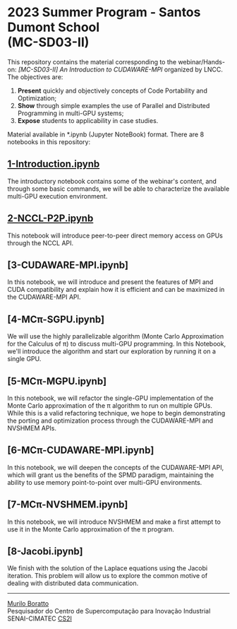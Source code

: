 # 2023 Summer Program - Santos Dumont School <br />(MC-SD03-II)

This repository contains the material corresponding to the webinar/Hands-on: _\[MC-SD03-II\] An Introduction to CUDAWARE-MPI_ organized by LNCC. The objectives are:

1. **Present** quickly and objectively concepts of Code Portability and Optimization;
2. **Show** through simple examples the use of Parallel and Distributed Programming in multi-GPU systems;
3. **Expose** students to applicability in case studies.

Material available in \*.ipynb (Jupyter NoteBook) format. There are 8 notebooks in this repository:

## [1-Introduction.ipynb](https://colab.research.google.com/drive/1_suB4ZeCVqHzN0rESq-ywocdlWMSAySH?usp=sharing)
The introductory notebook contains some of the webinar's content, and through some basic commands, we will be able to characterize the available multi-GPU execution environment.

## [2-NCCL-P2P.ipynb](https://colab.research.google.com/drive/1xFEMCgCj2lJ5TdOX2TZdbKhMpr3yPL2R?usp=sharing)
This notebook will introduce peer-to-peer direct memory access on GPUs through the NCCL API.

## [3-CUDAWARE-MPI.ipynb]
In this notebook, we will introduce and present the features of MPI and CUDA compatibility and explain how it is efficient and can be maximized in the CUDAWARE-MPI API.

## [4-MCπ-SGPU.ipynb]
We will use the highly parallelizable algorithm (Monte Carlo Approximation for the Calculus of π) to discuss multi-GPU programming. In this Notebook, we'll introduce the algorithm and start our exploration by running it on a single GPU.

## [5-MCπ-MGPU.ipynb]
In this notebook, we will refactor the single-GPU implementation of the Monte Carlo approximation of the π algorithm to run on multiple GPUs. While this is a valid refactoring technique, we hope to begin demonstrating the porting and optimization process through the CUDAWARE-MPI and NVSHMEM APIs.

## [6-MCπ-CUDAWARE-MPI.ipynb]
In this notebook, we will deepen the concepts of the CUDAWARE-MPI API, which will grant us the benefits of the SPMD paradigm, maintaining the ability to use memory point-to-point over multi-GPU environments.

## [7-MCπ-NVSHMEM.ipynb]
In this notebook, we will introduce NVSHMEM and make a first attempt to use it in the Monte Carlo approximation of the π program.

## [8-Jacobi.ipynb]
We finish with the solution of the Laplace equations using the Jacobi iteration. This problem will allow us to explore the common motive of dealing with distributed data communication.

---

[Murilo Boratto](http://lattes.cnpq.br/9222855062709254) <br/>
Pesquisador do Centro de Supercomputação para Inovação Industrial SENAI-CIMATEC [CS2I](http://www.senaicimatec.com.br/) <br/>
